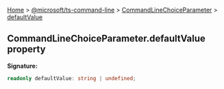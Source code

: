 [Home](./index) &gt; [@microsoft/ts-command-line](./ts-command-line.md) &gt; [CommandLineChoiceParameter](./ts-command-line.commandlinechoiceparameter.md) &gt; [defaultValue](./ts-command-line.commandlinechoiceparameter.defaultvalue.md)

## CommandLineChoiceParameter.defaultValue property


<b>Signature:</b>

```typescript
readonly defaultValue: string | undefined;
```
